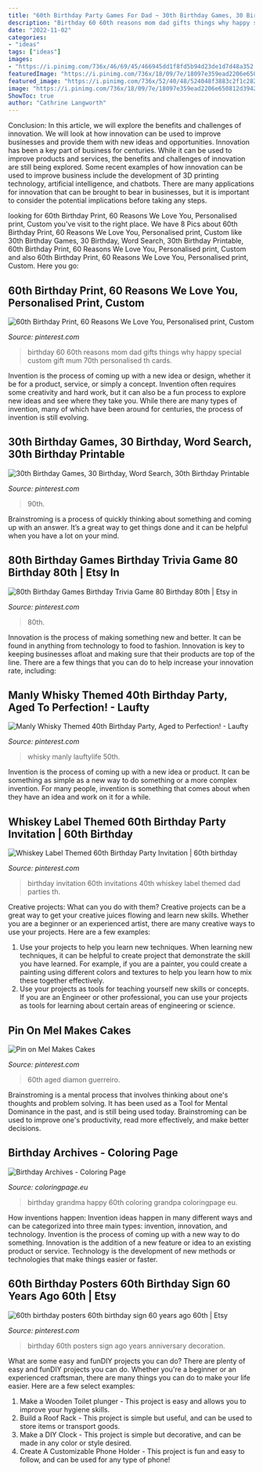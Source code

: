 ```yaml
---
title: "60th Birthday Party Games For Dad ~ 30th Birthday Games, 30 Birthday, Word Search, 30th Birthday Printable"
description: "Birthday 60 60th reasons mom dad gifts things why happy special custom gift mum 70th personalised th cards"
date: "2022-11-02"
categories:
- "ideas"
tags: ["ideas"]
images:
- "https://i.pinimg.com/736x/46/69/45/466945dd1f8fd5b94d23de1d7d48a352.jpg"
featuredImage: "https://i.pinimg.com/736x/18/09/7e/18097e359ead2206e650812d39427f9a.jpg"
featured_image: "https://i.pinimg.com/736x/52/40/48/524048f3883c2f1c282435471b39a593.jpg"
image: "https://i.pinimg.com/736x/18/09/7e/18097e359ead2206e650812d39427f9a.jpg"
ShowToc: true
author: "Cathrine Langworth"
---
```



Conclusion: In this article, we will explore the benefits and challenges of innovation. We will look at how innovation can be used to improve businesses and provide them with new ideas and opportunities.
Innovation has been a key part of business for centuries. While it can be used to improve products and services, the benefits and challenges of innovation are still being explored. Some recent examples of how innovation can be used to improve business include the development of 3D printing technology, artificial intelligence, and chatbots. There are many applications for innovation that can be brought to bear in businesses, but it is important to consider the potential implications before taking any steps.

	

		
looking for 60th Birthday Print, 60 Reasons We Love You, Personalised print, Custom you've visit to the right place. We have 8 Pics about 60th Birthday Print, 60 Reasons We Love You, Personalised print, Custom like 30th Birthday Games, 30 Birthday, Word Search, 30th Birthday Printable, 60th Birthday Print, 60 Reasons We Love You, Personalised print, Custom and also 60th Birthday Print, 60 Reasons We Love You, Personalised print, Custom. Here you go:
		
    
## 60th Birthday Print, 60 Reasons We Love You, Personalised Print, Custom

<img loading=lazy src="https://i.pinimg.com/736x/cc/23/41/cc234138b413d9ba4af6ba0e7094c421--th-birthday-gifts--birthday.jpg" onerror="this.onerror=null;this.src='https://tse2.mm.bing.net/th?id=OIP.xFIbKGXqdOguHiNoFBRFhAHaHa&amp;pid=15.1';" alt="60th Birthday Print, 60 Reasons We Love You, Personalised print, Custom">

_Source: pinterest.com_

>birthday 60 60th reasons mom dad gifts things why happy special custom gift mum 70th personalised th cards. 

	

Invention is the process of coming up with a new idea or design, whether it be for a product, service, or simply a concept. Invention often requires some creativity and hard work, but it can also be a fun process to explore new ideas and see where they take you. While there are many types of invention, many of which have been around for centuries, the process of invention is still evolving.

    
## 30th Birthday Games, 30 Birthday, Word Search, 30th Birthday Printable

<img loading=lazy src="https://i.pinimg.com/736x/52/40/48/524048f3883c2f1c282435471b39a593.jpg" onerror="this.onerror=null;this.src='https://tse1.mm.bing.net/th?id=OIP.aAAntYTEGjDKdNd4WfykswHaLH&amp;pid=15.1';" alt="30th Birthday Games, 30 Birthday, Word Search, 30th Birthday Printable">

_Source: pinterest.com_

>90th. 

	

Brainstroming is a process of quickly thinking about something and coming up with an answer. It’s a great way to get things done and it can be helpful when you have a lot on your mind.

    
## 80th Birthday Games Birthday Trivia Game 80 Birthday 80th | Etsy In

<img loading=lazy src="https://i.pinimg.com/736x/1f/3e/5e/1f3e5ebc6159e2ae40b4b12632bcd7fc.jpg" onerror="this.onerror=null;this.src='https://tse1.mm.bing.net/th?id=OIP.O8oxojMURB7oHKLwWfkv-QHaLH&amp;pid=15.1';" alt="80th Birthday Games Birthday Trivia Game 80 Birthday 80th | Etsy in">

_Source: pinterest.com_

>80th. 

	

Innovation is the process of making something new and better. It can be found in anything from technology to food to fashion. Innovation is key to keeping businesses afloat and making sure that their products are top of the line. There are a few things that you can do to help increase your innovation rate, including:

    
## Manly Whisky Themed 40th Birthday Party, Aged To Perfection! - Laufty

<img loading=lazy src="https://i.pinimg.com/736x/b6/48/50/b64850ea531c9c59a0674522b572cd2e.jpg" onerror="this.onerror=null;this.src='https://tse4.mm.bing.net/th?id=OIP.yJ_VO4mcFn21OIfysO_61AHaJ3&amp;pid=15.1';" alt="Manly Whisky Themed 40th Birthday Party, Aged to Perfection! - Laufty">

_Source: pinterest.com_

>whisky manly lauftylife 50th. 

	

Invention is the process of coming up with a new idea or product. It can be something as simple as a new way to do something or a more complex invention. For many people, invention is something that comes about when they have an idea and work on it for a while.

    
## Whiskey Label Themed 60th Birthday Party Invitation | 60th Birthday

<img loading=lazy src="https://i.pinimg.com/736x/00/39/3b/00393b977018f623747f877787cb91dc--birthday-party-dad-th-birthday-party-invitations.jpg" onerror="this.onerror=null;this.src='https://tse3.mm.bing.net/th?id=OIP.FmMyo6SuMRWIDF7SFLn5pwHaH2&amp;pid=15.1';" alt="Whiskey Label Themed 60th Birthday Party Invitation | 60th birthday">

_Source: pinterest.com_

>birthday invitation 60th invitations 40th whiskey label themed dad parties th. 

	

Creative projects: What can you do with them?
Creative projects can be a great way to get your creative juices flowing and learn new skills. Whether you are a beginner or an experienced artist, there are many creative ways to use your projects. Here are a few examples: 
1. Use your projects to help you learn new techniques. When learning new techniques, it can be helpful to create project that demonstrate the skill you have learned. For example, if you are a painter, you could create a painting using different colors and textures to help you learn how to mix these together effectively. 
2. Use your projects as tools for teaching yourself new skills or concepts. If you are an Engineer or other professional, you can use your projects as tools for learning about certain areas of engineering or science.

    
## Pin On Mel Makes Cakes

<img loading=lazy src="https://i.pinimg.com/736x/46/69/45/466945dd1f8fd5b94d23de1d7d48a352.jpg" onerror="this.onerror=null;this.src='https://tse3.mm.bing.net/th?id=OIP.TRM4_r3eqNofmh50wT5fLwHaJ3&amp;pid=15.1';" alt="Pin on Mel Makes Cakes">

_Source: pinterest.com_

>60th aged diamon guerreiro. 

	

Brainstroming is a mental process that involves thinking about one's thoughts and problem solving. It has been used as a Tool for Mental Dominance in the past, and is still being used today. Brainstroming can be used to improve one's productivity, read more effectively, and make better decisions.

    
## Birthday Archives - Coloring Page

<img loading=lazy src="http://coloringpage.eu/wp-content/uploads/2014/08/60th-birthday-grandma2.jpg" onerror="this.onerror=null;this.src='https://tse1.mm.bing.net/th?id=OIP.lFydxMXqJAxSxEcXf6fCbQHaKA&amp;pid=15.1';" alt="Birthday Archives - Coloring Page">

_Source: coloringpage.eu_

>birthday grandma happy 60th coloring grandpa coloringpage eu. 

	

How inventions happen:
Invention ideas happen in many different ways and can be categorized into three main types: invention, innovation, and technology. Invention is the process of coming up with a new way to do something. Innovation is the addition of a new feature or idea to an existing product or service. Technology is the development of new methods or technologies that make things easier or faster.

    
## 60th Birthday Posters 60th Birthday Sign 60 Years Ago 60th | Etsy

<img loading=lazy src="https://i.pinimg.com/736x/18/09/7e/18097e359ead2206e650812d39427f9a.jpg" onerror="this.onerror=null;this.src='https://tse3.mm.bing.net/th?id=OIP.fD0sS9Q5WwnvqEoVm4_6cQHaHZ&amp;pid=15.1';" alt="60th birthday posters 60th birthday sign 60 years ago 60th | Etsy">

_Source: pinterest.com_

>birthday 60th posters sign ago years anniversary decoration. 

	

What are some easy and funDIY projects you can do?
There are plenty of easy and funDIY projects you can do. Whether you're a beginner or an experienced craftsman, there are many things you can do to make your life easier. Here are a few select examples: 
1. Make a Wooden Toilet plunger - This project is easy and allows you to improve your hygiene skills. 
2. Build a Roof Rack - This project is simple but useful, and can be used to store items or transport goods. 
3. Make a DIY Clock - This project is simple but decorative, and can be made in any color or style desired. 
4. Create A Customizable Phone Holder - This project is fun and easy to follow, and can be used for any type of phone!

